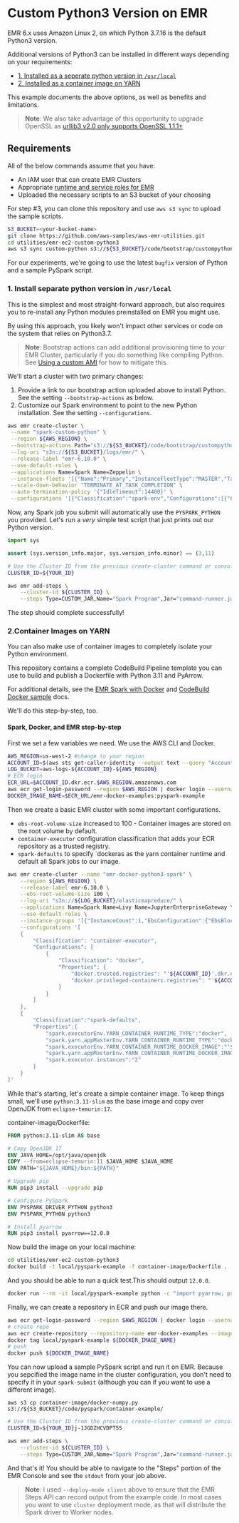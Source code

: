# Custom Python3 Version on EMR

EMR 6.x uses Amazon Linux 2, on which Python 3.7.16 is the default Python3 version.

Additional versions of Python3 can be installed in different ways depending on your requirements:

- [1. Installed as a seperate python version in `/usr/local`](#1-install-separate-python-version-in-usrlocal`)
- [2. Installed as a container image on YARN](#2-container-images-on-yarn)

This example documents the above options, as well as benefits and limitations.

> **Note**: We also take advantage of this opportunity to upgrade OpenSSL as [urllib3 v2.0 only supports OpenSSL 1.1.1+](https://urllib3.readthedocs.io/en/latest/v2-migration-guide.html#common-upgrading-issues)

## Requirements

All of the below commands assume that you have:
- An IAM user that can create EMR Clusters
- Appropriate [runtime and service roles for EMR](https://docs.aws.amazon.com/emr/latest/ManagementGuide/emr-plan-access-iam.html)
- Uploaded the necessary scripts to an S3 bucket of your choosing

For step #3, you can clone this repository and use `aws s3 sync` to upload the sample scripts.

```bash
S3_BUCKET=<your-bucket-name>
git clone https://github.com/aws-samples/aws-emr-utilities.git
cd utilities/emr-ec2-custom-python3
aws s3 sync custom-python s3://${S3_BUCKET}/code/bootstrap/custompython/
```

For our experiments, we're going to use the latest `bugfix` version of Python and a sample PySpark script.

### 1. Install separate python version in `/usr/local`

This is the simplest and most straight-forward approach, but also requires you to re-install any Python modules preinstalled on EMR you might use.

By using this approach, you likely won't impact other services or code on the system that relies on Python3.7.

> **Note**: Bootstrap actions can add additional provisioning time to your EMR Cluster, particularly if you do something like compiling Python. See [Using a custom AMI](https://docs.aws.amazon.com/emr/latest/ManagementGuide/emr-custom-ami.html) for how to mitigate this.

We'll start a cluster with two primary changes:
1. Provide a link to our bootstrap action uploaded above to install Python. See the setting `--bootstrap-actions` as below.
2. Customize our Spark environment to point to the new Python installation. See the setting `--configurations`.

```bash
aws emr create-cluster \
 --name "spark-custom-python" \
 --region ${AWS_REGION} \
 --bootstrap-actions Path="s3://${S3_BUCKET}/code/bootstrap/custompython/install-python.sh"  \
 --log-uri "s3n://${S3_BUCKET}/logs/emr/" \
 --release-label "emr-6.10.0" \
 --use-default-roles \
 --applications Name=Spark Name=Zeppelin \
 --instance-fleets '[{"Name":"Primary","InstanceFleetType":"MASTER","TargetOnDemandCapacity":1,"TargetSpotCapacity":0,"InstanceTypeConfigs":[{"InstanceType":"c5a.2xlarge"},{"InstanceType":"m5a.2xlarge"},{"InstanceType":"r5a.2xlarge"}]},{"Name":"Core","InstanceFleetType":"CORE","TargetOnDemandCapacity":0,"TargetSpotCapacity":1,"InstanceTypeConfigs":[{"InstanceType":"c5a.2xlarge"},{"InstanceType":"m5a.2xlarge"},{"InstanceType":"r5a.2xlarge"}],"LaunchSpecifications":{"OnDemandSpecification":{"AllocationStrategy":"lowest-price"},"SpotSpecification":{"TimeoutDurationMinutes":10,"TimeoutAction":"SWITCH_TO_ON_DEMAND","AllocationStrategy":"capacity-optimized"}}}]' \
 --scale-down-behavior "TERMINATE_AT_TASK_COMPLETION" \
 --auto-termination-policy '{"IdleTimeout":14400}' \
 --configurations '[{"Classification":"spark-env","Configurations":[{"Classification":"export","Properties":{"PYSPARK_PYTHON": "/usr/local/python3.11.3/bin/python3.11"}}]}]'
```

Now, any Spark job you submit will automatically use the `PYSPARK_PYTHON` you provided. Let's run a _very_ simple test script that just prints out our Python version. 

```python
import sys

assert (sys.version_info.major, sys.version_info.minor) == (3,11)
```

```bash
# Use the Cluster ID from the previous create-cluster command or console.For example:j-2W2SS0V0RKG96
CLUSTER_ID=${YOUR_ID}

aws emr add-steps \
    --cluster-id ${CLUSTER_ID} \
    --steps Type=CUSTOM_JAR,Name="Spark Program",Jar="command-runner.jar",ActionOnFailure=CONTINUE,Args="[spark-submit,--deploy-mode,cluster,s3://${S3_BUCKET}/code/bootstrap/custompython/validate-python-version.py]"
```

The step should complete successfully!

### 2.Container Images on YARN

You can also make use of container images to completely isolate your Python environment. 

This repository contains a complete CodeBuild Pipeline template you can use to build and publish a Dockerfile with Python 3.11 and PyArrow. 

For additional details, see the [EMR Spark with Docker](https://docs.aws.amazon.com/emr/latest/ReleaseGuide/emr-spark-docker.html) and [CodeBuild Docker sample](https://docs.aws.amazon.com/codebuild/latest/userguide/sample-docker.html) docs.

We'll do this step-by-step, too. 

#### Spark, Docker, and EMR step-by-step

First we set a few variables we need. We use the AWS CLI and Docker.

```bash
AWS_REGION=us-west-2 #change to your region
ACCOUNT_ID=$(aws sts get-caller-identity --output text --query "Account")
LOG_BUCKET=aws-logs-${ACCOUNT_ID}-${AWS_REGION}
# ECR login
ECR_URL=$ACCOUNT_ID.dkr.ecr.$AWS_REGION.amazonaws.com
aws ecr get-login-password --region $AWS_REGION | docker login --username AWS --password-stdin $ECR_URL
DOCKER_IMAGE_NAME=$ECR_URL/emr-docker-examples:pyspark-example
```

Then we create a basic EMR cluster with some important configurations.

- `ebs-root-volume-size` increased to 100 - Container images are stored on the root volume by default.
- `container-executor` configuration classification that adds your ECR repository as a trusted registry.
- `spark-defaults` to specify `dockeras as the yarn container runtime and default all Spark jobs to our image.

```bash
aws emr create-cluster --name "emr-docker-python3-spark" \
    --region ${AWS_REGION} \
    --release-label emr-6.10.0 \
    --ebs-root-volume-size 100 \
    --log-uri "s3n://${LOG_BUCKET}/elasticmapreduce/" \
    --applications Name=Spark Name=Livy Name=JupyterEnterpriseGateway \
    --use-default-roles \
    --instance-groups '[{"InstanceCount":1,"EbsConfiguration":{"EbsBlockDeviceConfigs":[{"VolumeSpecification":{"SizeInGB":75,"VolumeType":"gp2"},"VolumesPerInstance":2}]},"InstanceGroupType":"CORE","InstanceType":"m5.xlarge","Name":"CORE"},{"InstanceCount":1,"EbsConfiguration":{"EbsBlockDeviceConfigs":[{"VolumeSpecification":{"SizeInGB":32,"VolumeType":"gp2"},"VolumesPerInstance":2}]},"InstanceGroupType":"MASTER","InstanceType":"m5.xlarge","Name":"MASTER"}]' \
    --configurations '[
    {
        "Classification": "container-executor",
        "Configurations": [
            {
                "Classification": "docker",
                "Properties": {
                    "docker.trusted.registries": "'${ACCOUNT_ID}'.dkr.ecr.'${AWS_REGION}'.amazonaws.com",
                    "docker.privileged-containers.registries": "'${ACCOUNT_ID}'.dkr.ecr.'${AWS_REGION}'.amazonaws.com"
                }
            }
        ]
    },
    {
        "Classification":"spark-defaults",
        "Properties":{
            "spark.executorEnv.YARN_CONTAINER_RUNTIME_TYPE":"docker",
            "spark.yarn.appMasterEnv.YARN_CONTAINER_RUNTIME_TYPE":"docker",
            "spark.executorEnv.YARN_CONTAINER_RUNTIME_DOCKER_IMAGE":"'${DOCKER_IMAGE_NAME}'",
            "spark.yarn.appMasterEnv.YARN_CONTAINER_RUNTIME_DOCKER_IMAGE":"'${DOCKER_IMAGE_NAME}'",
            "spark.executor.instances":"2"
        }
    }
]'
```

While that's starting, let's create a simple container image. To keep things small, we'll use `python:3.11-slim` as the base image and copy over OpenJDK from `eclipse-temurin:17`.

container-image/Dockerfile:
```dockerfile
FROM python:3.11-slim AS base

# Copy OpenJDK 17
ENV JAVA_HOME=/opt/java/openjdk
COPY --from=eclipse-temurin:11 $JAVA_HOME $JAVA_HOME
ENV PATH="${JAVA_HOME}/bin:${PATH}"

# Upgrade pip
RUN pip3 install --upgrade pip

# Configure PySpark
ENV PYSPARK_DRIVER_PYTHON python3
ENV PYSPARK_PYTHON python3

# Install pyarrow
RUN pip3 install pyarrow==12.0.0
```

Now build the image on your local machine:

```bash
cd utilities/emr-ec2-custom-python3
docker build -t local/pyspark-example -f container-image/Dockerfile .
```

And you should be able to run a quick test.This should output `12.0.0`.

```bash
docker run --rm -it local/pyspark-example python -c "import pyarrow; print(pyarrow.__version__)"
```

Finally, we can create a repository in ECR and push our image there. 

```bash
aws ecr get-login-password --region $AWS_REGION | docker login --username AWS --password-stdin $ECR_URL
# create repo
aws ecr create-repository --repository-name emr-docker-examples --image-scanning-configuration scanOnPush=true
docker tag local/pyspark-example ${DOCKER_IMAGE_NAME}
# push
docker push ${DOCKER_IMAGE_NAME}
```

You can now upload a sample PySpark script and run it on EMR. Because you sepcified the image name in the cluster configuration, you don't need to specify it in your `spark-submit` (although you can if you want to use a different image).

```
aws s3 cp container-image/docker-numpy.py s3://${S3_BUCKET}/code/pyspark/container-example/
```

```bash
# Use the Cluster ID from the previous create-cluster command or console. For example:j-2845LE9NEI32S
CLUSTER_ID=${YOUR_ID}j-1JGDZHCVDPT55

aws emr add-steps \
    --cluster-id ${CLUSTER_ID} \
    --steps Type=CUSTOM_JAR,Name="Spark Program",Jar="command-runner.jar",ActionOnFailure=CONTINUE,Args="[spark-submit,--deploy-mode,client,s3://${S3_BUCKET}/code/pyspark/container-example/docker-numpy.py]"
```

And that's it! You should be able to navigate to the "Steps" portion of the EMR Console and see the `stdout` from your job above.

> **Note**: I used `--deploy-mode client` above to ensure that the EMR Steps API can record output from the example code. In most cases you want to use `cluster` deployment mode, as that will distribute the Spark driver to Worker nodes. 
